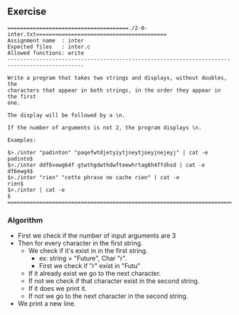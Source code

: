 ## Exercise

```
======================================./2-0-inter.txt=========================================
Assignment name  : inter
Expected files   : inter.c
Allowed functions: write
----------------------------------------------------------------------------------------------

Write a program that takes two strings and displays, without doubles, the
characters that appear in both strings, in the order they appear in the first
one.

The display will be followed by a \n.

If the number of arguments is not 2, the program displays \n.

Examples:

$>./inter "padinton" "paqefwtdjetyiytjneytjoeyjnejeyj" | cat -e
padinto$
$>./inter ddf6vewg64f gtwthgdwthdwfteewhrtag6h4ffdhsd | cat -e
df6ewg4$
$>./inter "rien" "cette phrase ne cache rien" | cat -e
rien$
$>./inter | cat -e
$
==============================================================================================
```

### Algorithm

- First we check if the number of input arguments are 3
- Then for every character in the first string.
	- We check if it's exist in in the first string.
		- ex: string = "Future", Char "r".
		- First we check if "r" exist in "Futu" 
	- If it already exist we go to the next character.
	- If not we check if that character exist in the second string.
	- If it does we print it.
	- If not we go to the next character in the second string.
- We print a new line.

